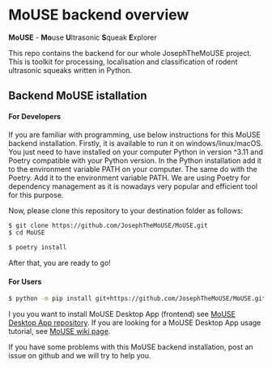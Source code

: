 # MoUSE backend overview

**MoUSE** - **Mo**use **U**ltrasonic **S**queak **E**xplorer

This repo contains the backend for our whole JosephTheMoUSE project. This is toolkit for processing, localisation and classification of rodent ultrasonic squeaks written in Python. 

## Backend MoUSE istallation 

#### For Developers

If you are familiar with programming, use below instructions for this MoUSE backend installation. 
Firstly, it is available to run it on windows/linux/macOS. You just need to have installed on your computer Python in version ^3.11 and Poetry compatible with your Python version. In the Python installation add it to the environment variable PATH on your computer. The same do with the Poetry. Add it to the environment variable PATH. We are using Poetry for dependency management as it is nowadays very popular and efficient tool for this purpose.

Now, please clone this repository to your destination folder as follows:

```bash
$ git clone https://github.com/JosephTheMoUSE/MoUSE.git
$ cd MoUSE
```

```bash
$ poetry install
```

After that, you are ready to go!

#### For Users

```bash
$ python -m pip install git+https://github.com/JosephTheMoUSE/MoUSE.git
```

I you you want to install MoUSE Desktop App (frontend) see [MoUSE Desktop App repository](https://github.com/JosephTheMoUSE/MoUSE-GUI#mouse-desktop-app). If you are looking for a MoUSE Desktop App usage tutorial, see [MoUSE wiki page](https://github.com/JosephTheMoUSE/MoUSE-docs/wiki).

If you have some problems with this MoUSE backend installation, post an issue on github and we will try to help you.
